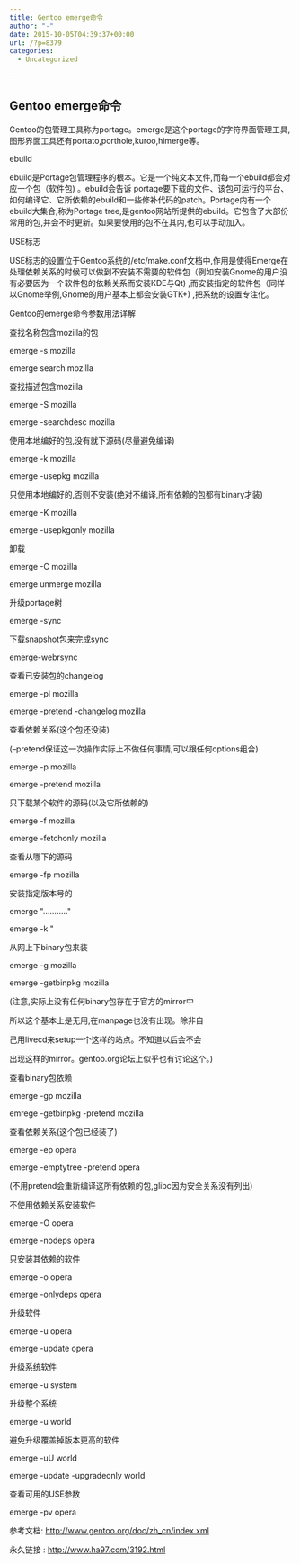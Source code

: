 ```yaml
---
title: Gentoo emerge命令
author: "-"
date: 2015-10-05T04:39:37+00:00
url: /?p=8379
categories:
  - Uncategorized

---
```

## Gentoo emerge命令
Gentoo的包管理工具称为portage。emerge是这个portage的字符界面管理工具,图形界面工具还有portato,porthole,kuroo,himerge等。

ebuild

ebuild是Portage包管理程序的根本。它是一个纯文本文件,而每一个ebuild都会对应一个包（软件包) 。ebuild会告诉 portage要下载的文件、该包可运行的平台、如何编译它、它所依赖的ebuild和一些修补代码的patch。Portage内有一个ebuild大集合,称为Portage tree,是gentoo网站所提供的ebuild。它包含了大部份常用的包,并会不时更新。如果要使用的包不在其内,也可以手动加入。

USE标志

USE标志的设置位于Gentoo系统的/etc/make.conf文档中,作用是使得Emerge在处理依赖关系的时候可以做到不安装不需要的软件包（例如安装Gnome的用户没有必要因为一个软件包的依赖关系而安装KDE与Qt) ,而安装指定的软件包（同样以Gnome举例,Gnome的用户基本上都会安装GTK+) ,把系统的设置专注化。

Gentoo的emerge命令参数用法详解

查找名称包含mozilla的包

emerge -s mozilla
  
emerge search mozilla

查找描述包含mozilla

emerge -S mozilla
  
emerge -searchdesc mozilla

使用本地编好的包,没有就下源码(尽量避免编译)

emerge -k mozilla
  
emerge -usepkg mozilla

只使用本地编好的,否则不安装(绝对不编译,所有依赖的包都有binary才装)

emerge -K mozilla
  
emerge -usepkgonly mozilla

卸载

emerge -C mozilla
  
emerge unmerge mozilla

升级portage树

emerge -sync

下载snapshot包来完成sync

emerge-webrsync

查看已安装包的changelog

emerge -pl mozilla
  
emerge -pretend -changelog mozilla

查看依赖关系(这个包还没装)
  
(–pretend保证这一次操作实际上不做任何事情,可以跟任何options组合)

emerge -p mozilla
  
emerge -pretend mozilla

只下载某个软件的源码(以及它所依赖的)

emerge -f mozilla
  
emerge -fetchonly mozilla

查看从哪下的源码

emerge -fp mozilla

安装指定版本号的

emerge "..........."

emerge -k "

从网上下binary包来装

emerge -g mozilla
  
emerge -getbinpkg mozilla

(注意,实际上没有任何binary包存在于官方的mirror中
  
所以这个基本上是无用,在manpage也没有出现。除非自
  
己用livecd来setup一个这样的站点。不知道以后会不会
  
出现这样的mirror。gentoo.org论坛上似乎也有讨论这个。)

查看binary包依赖

emerge -gp mozilla
  
emrege -getbinpkg -pretend mozilla

查看依赖关系(这个包已经装了)

emerge -ep opera
  
emerge -emptytree -pretend opera

(不用pretend会重新编译这所有依赖的包,glibc因为安全关系没有列出)

不使用依赖关系安装软件

emerge -O opera
  
emerge -nodeps opera

只安装其依赖的软件

emerge -o opera
  
emerge -onlydeps opera

升级软件

emerge -u opera
  
emerge -update opera

升级系统软件

emerge -u system

升级整个系统

emerge -u world

避免升级覆盖掉版本更高的软件

emerge -uU world
  
emerge -update -upgradeonly world

查看可用的USE参数
  
emerge -pv opera

参考文档: http://www.gentoo.org/doc/zh_cn/index.xml
  
永久链接 : http://www.ha97.com/3192.html